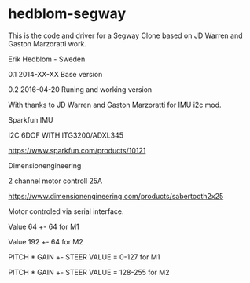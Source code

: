 # hedblom-segway
This is the code and driver for a Segway Clone based on JD Warren and Gaston Marzoratti work.


Erik Hedblom - Sweden 

0.1 2014-XX-XX Base version

0.2 2016-04-20 Runing and working version



With thanks to JD Warren and Gaston Marzoratti for IMU i2c mod.


Sparkfun IMU

I2C 6DOF WITH  ITG3200/ADXL345 

https://www.sparkfun.com/products/10121

 
Dimensionengineering

2 channel motor controll 25A

https://www.dimensionengineering.com/products/sabertooth2x25


Motor controled via serial interface. 

Value 64 +- 64 for M1

Value 192 +- 64 for M2
 

PITCH * GAIN +- STEER VALUE = 0-127 for M1

PITCH * GAIN +- STEER VALUE = 128-255 for M2
